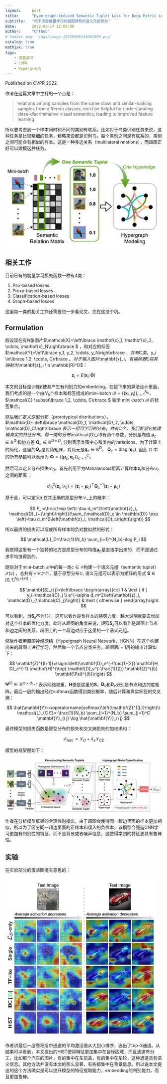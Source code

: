 ```yaml
---
layout:     post
title:      "Hypergraph-Induced Semantic Tuplet Loss for Deep Metric Learning"
subtitle:   "用于深度度量学习的超图诱导的语义元组损失"
date:       2022-09-17 12:00:00
author:     "Chthub"
# header-img: "imgs/image-20220909134601099.png"
catalog: true
mathjax: true
tags:
    - 度量学习
    - CVPR
    - Hypergraph
---
```


Published on CVPR 2022

作者在这篇文章中主打的一个点是：

> relations among samples from the same class and similar-looking samples from different classes, must be helpful for understanding class-discriminative visual semantics, leading to improved feature learning

所以要考虑到一个样本同时和不同的类别有联系。比如对于鸟类识别任务来说，这种任务是比较精细的任务，粗略来说都是识别鸟，每个类别之间是有联系的，类别之间可能会有相似的样本。这是一种多边关系（multilateral relations），而超图正好可以建模这种任务。

<img src="https://raw.githubusercontent.com/chthub/chthub.github.io/main/imgs/image-20220917154436171.png" alt="image-20220917154436171" style="zoom:50%;" />

## 相关工作

目前已有的度量学习损失函数一种有4类：

1. Pair-based losses
2. Proxy-based losses
3. Classification-based losses
4. Graph-based losses

这里每一类的相关工作还需要进一步看论文，先在这挖个坑。

## Formulation

假设现在有$N$张图片$\mathcal{X}=\left\lbrace \mathbf{x}_1, \mathbf{x}_2, \cdots, \mathbf{x}_N\right\rbrace $ ，和对应的标签 $\mathcal{Y}=\left\lbrace y_1, y_2, \cdots, y_N\right\rbrace $，共有$C$类，$y_i \in\lbrace 1,2, \cdots, C\rbrace $。对于输入图片$\mathbf{x}_i$，有编码器$E$将其映射为$\mathbf{z}_i \in \mathbb{R}^D$：

$$
\mathbf{z}_i=E\left(\mathbf{x}_i ; \boldsymbol{\Theta}\right)
$$

本文的目标是训练$E$使其产生有判别力的embedding。在接下来的算法设计里面，我们考虑的是一个由$N_b$个样本和标签组成的mini-batch $\mathcal{B}=\left\lbrace \left(\mathbf{x}_i, y_i\right)\right\rbrace _{i=1}^{N_b}$， $\mathcal{C} \subset\lbrace 1,2, \cdots, C\rbrace $ 表示 mini-batch $\mathcal{B}$ 的标签集合。

然后我们定义原型分布（prototypical distributions），$\mathbb{D}=\left\lbrace \mathcal{D}_1, \mathcal{D}_2, \cdots, \mathcal{D}_C\right\rbrace $表示一组可学习的分布，共有$C$个，我们希望它能建模真实的特征分布。每一类的分布$\mathcal{D}_c$有两个参数，分别是均值 $\boldsymbol{\mu}_c \in \mathbb{R}^D$ 和协方差 $\mathbf{Q}_c \in \mathbb{R}^{D \times D}$, 分别表示类簇中心和类内的variations。为了计算上的简化，这里的$\mathbf{Q}_c$是对角矩阵，对角元是$\mathbf{q}_c\in \mathbb{R}^D$， $\mathbf{Q}_c=\operatorname{diag}\left(\mathbf{q}_c\right)$. 因此 $\mathbb{D}$ 中的所有参数可以表示为 $\boldsymbol{\Phi}=\left\lbrace \left(\boldsymbol{\mu}_c, \mathbf{q}_c\right)\right\rbrace _{c=1}^C$。

然后可以定义分布损失$\mathcal{L}_D$。首先利用平方Mahalanobis距离计算样本$\mathbf{z}_i$和分布$\mathcal{D}_c$之间的距离：

$$
d_m^2\left(\mathbf{z}_i, \mathcal{D}_c\right)=\left(\mathbf{z}_i-\boldsymbol{\mu}_c\right)^{\top} \mathbf{Q}_c^{-1}\left(\mathbf{z}_i-\boldsymbol{\mu}_c\right)
$$

基于此，可以定义$\mathbf{z}_ i$在其正确的原型分布$\mathcal{D}_+$上的概率：

$$
P_i=\frac{\exp \left(-\tau d_m^2\left(\mathbf{z}_i, \mathcal{D}_{+}\right)\right)}{\sum_{\mathcal{D}_c \in \mathbb{D}} \exp \left(-\tau d_m^2\left(\mathbf{z}_i, \mathcal{D}_c\right)\right)}
$$

所以最终的损失可以写成所有样本的负对数似然的形式：

$$
\mathcal{L}_D=\frac{1}{N_b} \sum_{i=1}^{N_b}-\log P_i
$$

我觉得这里有一个独特的地方是原型分布的均值$\boldsymbol{\mu}_c$是直接学出来的，而不是通过求平均值得到的。

随后对于mini-batch $\mathcal{B}$中的每一类$c \in \mathcal{C}$构建一个语义元组（semantic tuplet）$\mathcal{S}(c)$ ，总共有$\|\mathcal{C}\|$个，基于原型分布$\mathbb{D}$, 语义元组可以表示为矩阵的形式 $\mathbf{S} \in[0,1]^{N_b \times\|\mathcal{C}\|}$：

$$
\mathbf{S}_{i j}=\left\lbrace \begin{array}{cc}
1 & \text { if } y_i=\mathcal{C}_j \\
e^{-\alpha d_m^2\left(\mathbf{z}_i, \mathcal{D}_{\mathcal{C}_j}\right)} & \text { otherwise }
\end{array}\right.
$$

可以看到，当$\boldsymbol{S}_{ij}$不为1时，这可以看作是负样本的惩罚力度，越大说明就要去增加对这个样本的优化力度。此时从超图的角度来说，矩阵$\boldsymbol{S} _{ij}$可以看作是超图上节点和边之间的关系。超图上的一个超边对应于这里的一个语义元组。

然后作者用超图神经网络（Hypergraph Neural Network，HGNN）在这个构建出来的超图上进行学习，然后做一个节点分类任务。超图第$l+1$层的输出计算如下：

$$
\mathbf{Z}^{(l+1)}=\sigma\left(\mathbf{D}_v^{-\frac{1}{2}} \mathbf{H D}_e^{-1} \mathbf{H}^{\top} \mathbf{D}_v^{-\frac{1}{2}} \mathbf{Z}^{(l)} \mathbf{\Psi}^{(l)}\right)
$$

$\boldsymbol{\Psi}^{(l)} \in \mathbb{R}^{d_l \times d_{l+1}}$ 表示网络权重，$\boldsymbol{H}$便是这里的$\boldsymbol{S}$，$\mathbf{D}_v$和$\mathbf{D}_e$分别是节点和边的度矩阵。最后一层的输出经过softmax函数得到类别概率，随后计算和真实标签的交叉熵：

$$
\hat{\mathbf{Y}}=\operatorname{softmax}\left(\mathbf{Z}^{(L)}\right)\\
\mathcal{L}_{C E}=-\frac{1}{N_b} \sum_{i=1}^{N_b} \sum_{j=1}^C \mathbf{Y}_{i j} \log \hat{\mathbf{Y}}_{i j}
$$

最终模型的损失函数是原型分布的损失和交叉熵损失的加权求和：

$$
\mathcal{L}_{\text {hist }}=\mathcal{L}_D+\lambda_s \mathcal{L}_{C E}
$$

模型的框架图如下：

![image-20220917151836893](https://raw.githubusercontent.com/chthub/chthub.github.io/main/imgs/image-20220917151836893.png)

作者在分析模型框架的合理性时指出，由于超图会使得同一超边里面的样本更加相似，所以为了区分同一超边里面的正样本和误入的负样本，该模型会强迫CNN学习更加有判别性的特征，而不是背景或者噪声信息，这使得学到的特征更具有鲁棒性。

## 实验

在实验部分的激活图挺有意思的：

<img src="https://raw.githubusercontent.com/chthub/chthub.github.io/main/imgs/image-20220917152830000.png" alt="image-20220917152830000" style="zoom:50%;" />

作者讲最后一层卷积层中通道的平均激活值从大到小排序，选出了top-3通道。从结果可以看到，本文提出的HIST使得特征更加集中在目标区域，而且通道有分工，比如那个汽车的图片，有的集中在车前盖，有的集中在车轮，这种通道具有语义信息。其他方法并没有本文的那么显著，有些都集中在背景信息。所以说本文提出的这个方法确实是可以提升模型的特征提取能力，embedding的判别能力，而且更加鲁棒。

